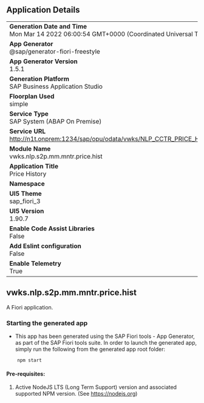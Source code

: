 ## Application Details
|               |
| ------------- |
|**Generation Date and Time**<br>Mon Mar 14 2022 06:00:54 GMT+0000 (Coordinated Universal Time)|
|**App Generator**<br>@sap/generator-fiori-freestyle|
|**App Generator Version**<br>1.5.1|
|**Generation Platform**<br>SAP Business Application Studio|
|**Floorplan Used**<br>simple|
|**Service Type**<br>SAP System (ABAP On Premise)|
|**Service URL**<br>http://n1t.onprem:1234/sap/opu/odata/vwks/NLP_CCTR_PRICE_HISTORY_SRV
|**Module Name**<br>vwks.nlp.s2p.mm.mntr.price.hist|
|**Application Title**<br>Price History|
|**Namespace**<br>|
|**UI5 Theme**<br>sap_fiori_3|
|**UI5 Version**<br>1.90.7|
|**Enable Code Assist Libraries**<br>False|
|**Add Eslint configuration**<br>False|
|**Enable Telemetry**<br>True|

## vwks.nlp.s2p.mm.mntr.price.hist

A Fiori application.

### Starting the generated app

-   This app has been generated using the SAP Fiori tools - App Generator, as part of the SAP Fiori tools suite.  In order to launch the generated app, simply run the following from the generated app root folder:

```
    npm start
```

#### Pre-requisites:

1. Active NodeJS LTS (Long Term Support) version and associated supported NPM version.  (See https://nodejs.org)


